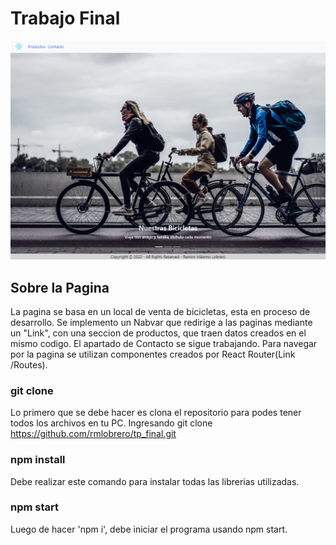 # Trabajo Final

![](./screenshot.png)

##  Sobre la Pagina

La pagina se basa en un local de venta de bicicletas, esta en proceso de desarrollo. Se implemento un Nabvar que redirige a las paginas mediante un "Link", con una seccion de productos, que traen datos creados en el mismo codigo. El apartado de Contacto se sigue trabajando. Para navegar por la pagina se utilizan componentes creados por React Router(Link /Routes). 

### git clone 

Lo primero que se debe hacer es clona el repositorio para podes tener todos los archivos en tu PC. Ingresando git clone https://github.com/rmlobrero/tp_final.git

### npm install

Debe realizar este comando para instalar todas las librerias utilizadas. 

### npm start

Luego de hacer 'npm i', debe iniciar el programa usando npm start.


